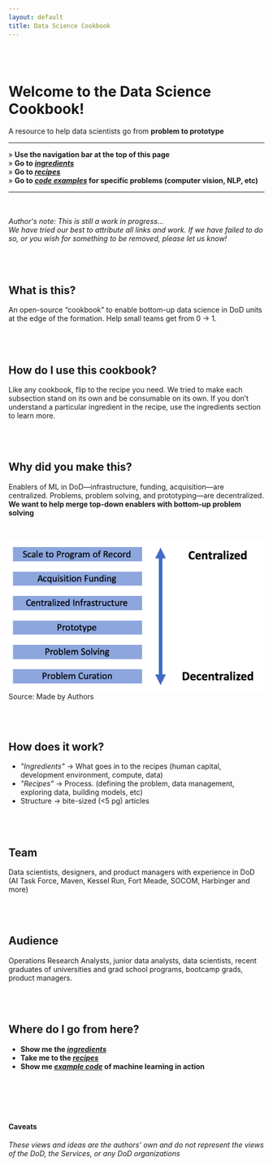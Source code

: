 ```yaml
---
layout: default
title: Data Science Cookbook
---
```

<br><br>
# Welcome to the Data Science Cookbook!

A resource to help data scientists go from **problem to prototype**
<br>

-----------------------------------------------
» **Use the navigation bar at the top of this page**<br>
» **Go to [_ingredients_](/ingredients)**<br>
» **Go to [_recipes_](/recipes)**<br>
» **Go to [_code examples_](https://www.datasciencecookbook.info/appendix-b/) for specific problems (computer vision, NLP, etc)**<br>

-------------------------------------------------


<br><br>
_Author's note: This is still a work in progress..._
<br>
_We have tried our best to attribute all links and work. If we have failed to do so, or you wish for something to be removed, please let us know!_
<br><br><br><br>

## What is this?
An open-source “cookbook” to enable bottom-up data science in DoD units at the edge of the formation. Help small teams get from 0 → 1.
<br><br><br><br>


## How do I use this cookbook?
Like any cookbook, flip to the recipe you need. We tried to make each subsection stand on its own and be consumable on its own. If you don’t understand a particular ingredient in the recipe, use the ingredients section to learn more.
<br><br><br><br>

## Why did you make this?
Enablers of ML in DoD—infrastructure, funding, acquisition—are centralized.
Problems, problem solving, and prototyping—are decentralized. **We want to help merge top-down enablers with bottom-up problem solving**

<br><br>
![Centralized and Decentralized](./assets/index/centralized_decentralized.png)<br>
Source: Made by Authors


<br/><br/>
## How does it work?
- _"Ingredients"_ → What goes in to the recipes (human capital, development environment, compute, data)
- _"Recipes"_ → Process. (defining the problem, data management, exploring data, building models, etc)
- Structure → bite-sized (<5 pg) articles
<br/><br/><br/><br/>

## Team
Data scientists, designers, and product managers with experience in DoD (AI Task Force, Maven, Kessel Run, Fort Meade, SOCOM, Harbinger and more)
<br/><br/><br/><br/>

## Audience
Operations Research Analysts, junior data analysts, data scientists, recent graduates of universities and grad school programs, bootcamp grads, product managers.
<br/><br/><br/><br/>

## Where do I go from here?
- **Show me the [_ingredients_](/ingredients)**
- **Take me to the [_recipes_](/recipes)**
- **Show me [_example code_](https://www.datasciencecookbook.info/appendix-b/) of machine learning in action**

<br/><br/><br/><br/>
#### Caveats
_These views and ideas are the authors' own and do not represent the views of the DoD, the Services, or any DoD organizations_
